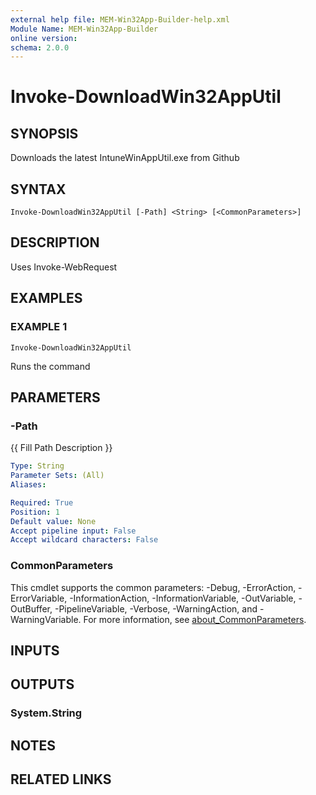 ```yaml
---
external help file: MEM-Win32App-Builder-help.xml
Module Name: MEM-Win32App-Builder
online version:
schema: 2.0.0
---
```


# Invoke-DownloadWin32AppUtil

## SYNOPSIS
Downloads the latest IntuneWinAppUtil.exe from Github

## SYNTAX

```
Invoke-DownloadWin32AppUtil [-Path] <String> [<CommonParameters>]
```

## DESCRIPTION
Uses Invoke-WebRequest

## EXAMPLES

### EXAMPLE 1
```
Invoke-DownloadWin32AppUtil
```

Runs the command

## PARAMETERS

### -Path
{{ Fill Path Description }}

```yaml
Type: String
Parameter Sets: (All)
Aliases:

Required: True
Position: 1
Default value: None
Accept pipeline input: False
Accept wildcard characters: False
```

### CommonParameters
This cmdlet supports the common parameters: -Debug, -ErrorAction, -ErrorVariable, -InformationAction, -InformationVariable, -OutVariable, -OutBuffer, -PipelineVariable, -Verbose, -WarningAction, and -WarningVariable. For more information, see [about_CommonParameters](http://go.microsoft.com/fwlink/?LinkID=113216).

## INPUTS

## OUTPUTS

### System.String
## NOTES

## RELATED LINKS
